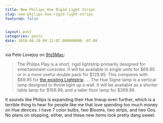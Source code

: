 ```yaml
---
title: New Philips Hue Rigid Light Strips
slug: new-philips-hue-rigid-light-strips
featured: false


layout: post
categories: posts
date: 2018-08-20 09:12:07.000000000 -07:00
---
```


via Pete Lovejoy on [9to5Mac](https://9to5mac.com/2018/08/20/philips-hue-signe-play/):

>  The Philips Play is a short, rigid lightstrip primarily designed for entertainment consoles. It will be available in single units for $69.95 or in a more useful double pack for $129.95. This compares with $89.95 for [the existing Lightstrip](https://amzn.to/2vZg1Nx).
> …
> The Hue Signe lamp is a vertical lamp designed to throw light up a wall. It will be available as a shorter table lamp for $169.99, and a taller floor lamp for $269.99.

It sounds like Philips is expanding their Hue lineup even further, which is a terrible thing to hear for people like me that love spending too much money on Hue devices. I have 7 color bulbs, two Blooms, two strips, and two Gos. No plans on stopping, either, and these new items look pretty dang sweet.

